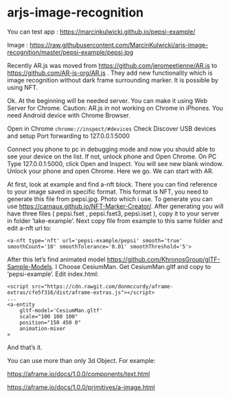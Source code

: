 # arjs-image-recognition

You can test app : https://marcinkulwicki.github.io/pepsi-example/


Image : https://raw.githubusercontent.com/MarcinKulwicki/arjs-image-recognition/master/pepsi-example/pepsi.jpg



Recently AR.js was moved from https://github.com/jeromeetienne/AR.js to https://github.com/AR-js-org/AR.js . They add new functionality which is image recognition without dark frame surrounding marker. It is possible by using NFT.

Ok. At the beginning will be needed server. You can make it using Web Server for Chrome.
Caution: AR.js in not working on Chrome in iPhones. You need Android device with Chrome Browser.

Open in Chrome ```chrome://inspect/#devices``` Check Discover USB devices and setup Port forwarding to 127.0.0.1:5000

Connect you phone to pc in debugging mode and now you should able to see your device on the list. If not, unlock phone and Open Chrome. On PC Type 127.0.0.1:5000, click Open and Inspect. You will see new blank window. Unlock your phone and open Chrome. Here we go. We can start with AR.

At first, look at example and find a-nft block. There you can find reference to your image saved in specific format. This format is NFT, you need to generate this file from pepsi.jpg. Photo which i use. To generate you can use https://carnaux.github.io/NFT-Marker-Creator/.
After generating you will have three files ( pepsi.fset , pepsi.fset3, pepsi.iset ), copy it to your server in folder ‘lake-example’. Next copy file from example to this same folder and edit a-nft url to:
```
<a-nft type='nft' url='pepsi-example/pepsi' smooth='true' smoothCount='10' smoothTolerance='0.01' smoothThreshold='5'>
```
After this let’s find animated model https://github.com/KhronosGroup/glTF-Sample-Models. I Choose CesiumMan. Get CesiumMan.gltf and copy to ‘pepsi-example’. Edit index.html:
```
<script src="https://cdn.rawgit.com/donmccurdy/aframe-extras/cfe5f316/dist/aframe-extras.js"></script>
...
<a-entity
    gltf-model='CesiumMan.gltf'
    scale="100 100 100"
    position="150 450 0"
    animation-mixer
>
```
And that’s it.

You can use more than only 3d Object. For example:

https://aframe.io/docs/1.0.0/components/text.html

https://aframe.io/docs/1.0.0/primitives/a-image.html
